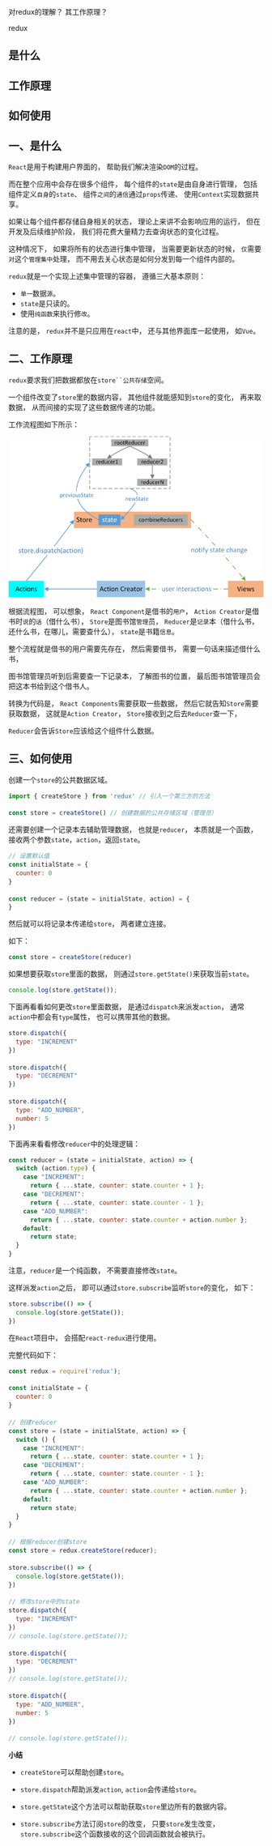 对redux的理解？
其工作原理？

redux

## 是什么
## 工作原理
## 如何使用

## 一、是什么

`React`是用于构建用户界面的，
帮助我们解决渲染`DOM`的过程。

而在整个应用中会存在很多个组件，
每个组件的`state`是由自身进行管理，
包括组件定义`自身`的`state`、
组件`之间`的`通信`通过`props`传递、
使用`Context`实现数据共享。

如果让每个组件都存储自身相关的状态，
理论上来讲不会影响应用的运行，
但在开发及后续维护阶段，
我们将花费大量精力去查询状态的变化过程。

这种情况下，
如果将所有的状态进行集中管理，
当需要更新状态的时候，
`仅`需要`对`这个`管理集中`处理，
而不用去关心状态是如何分发到每一个组件内部的。

`redux`就是一个实现上述集中管理的容器，
遵循三大基本原则：

- `单一`数据`源`。
- `state`是只读的。
- 使用`纯函数`来执行修`改`。

注意的是，
`redux`并不是只应用在`react`中，
还与其他界面库一起使用，
如`Vue`。

## 二、工作原理

`redux`要求我们把数据都放在`store``公共存储`空间。

一个组件改变了`store`里的数据内容，
其他组件就能感知到`store`的变化，
再来取数据，
从而间接的实现了这些数据传递的功能。

工作流程图如下所示：

![store的工作流程](../../images/react/interview/对redux的理解和其工作原理/1.png)

根据流程图，
可以想象，
`React Component`是借书的`用户`，
`Action Creator`是借书时`说`的`话`（借什么书），
`Store`是图书馆`管理`员，
`Reducer`是`记录`本（借什么书，还什么书，在哪儿，需要查什么），
`state`是书籍`信息`。

整个流程就是借书的用户需要先存在，
然后需要借书，
需要一句话来描述借什么书，

图书馆管理员听到后需要查一下记录本，
了解图书的位置，
最后图书馆管理员会把这本书给到这个借书人。

转换为代码是，
`React Components`需要获取一些数据，
然后它就告知`Store`需要获取数据，
这就是`Action Creator`，
`Store`接收到之后去`Reducer`查一下，

`Reducer`会告诉`Store`应该给这个组件什么数据。

## 三、如何使用

创建一个`store`的公共数据区域。

```js
import { createStore } from 'redux' // 引入一个第三方的方法

const store = createStore() // 创建数据的公共存储区域（管理员）
```
还需要创建一个记录本去辅助管理数据，
也就是`reducer`，
本质就是一个函数，
接收两个参数`state`，`action`，返回`state`。
```js
// 设置默认值
const initialState = {
  counter: 0
}

const reducer = (state = initialState, action) = {
}
```
然后就可以将记录本传递给`store`，
两者建立连接。

如下：

```js
const store = createStore(reducer)
```
如果想要获取`store`里面的数据，
则通过`store.getState()`来获取当前`state`。

```js
console.log(store.getState());
```
下面再看看如何更改`store`里面数据，
是通过`dispatch`来派发`action`，
通常`action`中都会有`type`属性，
也可以携带其他的数据。

```js
store.dispatch({
  type: "INCREMENT"
})

store.dispatch({
  type: "DECREMENT"
})

store.dispatch({
  type: "ADD_NUMBER",
  number: 5
})
```
下面再来看看修改`reducer`中的处理逻辑：

```js
const reducer = (state = initialState, action) => {
  switch (action.type) {
    case "INCREMENT":
      return { ...state, counter: state.counter + 1 };
    case "DECREMENT":
      return { ...state, counter: state.counter - 1 };
    case "ADD_NUMBER":
      return { ...state, counter: state.counter + action.number };
    default:
      return state;
  }
}
```
注意，`reducer`是一个纯函数，
不需要直接修改`state`。

这样派发`action`之后，
即可以通过`store.subscribe`监听`store`的变化，
如下：

```js
store.subscribe(() => {
  console.log(store.getState());
})
```
在`React`项目中，
会搭配`react-redux`进行使用。

完整代码如下：

```js
const redux = require('redux');

const initialState = {
  counter: 0
}

// 创建reducer
const store = (state = initialState, action) => {
  switch () {
    case "INCREMENT":
      return { ...state, counter: state.counter + 1 };
    case "DECREMENT":
      return { ...state, counter: state.counter - 1 };
    case "ADD_NUMBER":
      return { ...state, counter: state.counter + action.number };
    default:
      return state;
  }
}

// 根据reducer创建store
const store = redux.createStore(reducer);

store.subscribe(() => {
  console.log(store.getState());
})

// 修改store中的state
store.dispatch({
  type: "INCREMENT"
})
// console.log(store.getState());

store.dispatch({
  type: "DECREMENT"
})
// console.log(store.getState());

store.dispatch({
  type: "ADD_NUMBER",
  number: 5
})

// console.log(store.getState());
```

**小结**

- `createStore`可以帮助创建`store`。

- `store.dispatch`帮助派发`action`,
`action`会传递给`store`。

- `store.getState`这个方法可以帮助获取`store`里边所有的数据内容。

- `store.subscribe`方法订阅`store`的改变，
只要`store`发生改变，
`store.subscribe`这个函数接收的这个回调函数就会被执行。